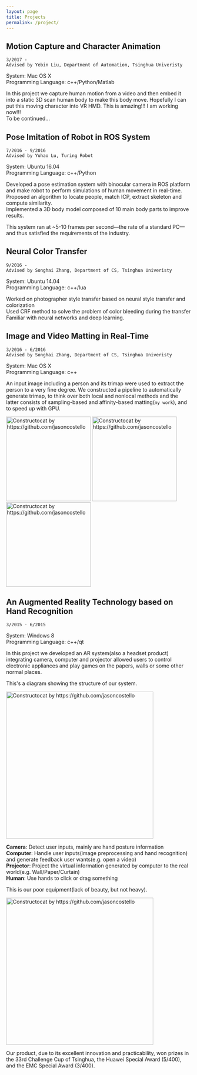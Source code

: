 ```yaml
---
layout: page
title: Projects
permalink: /project/
---
```


## Motion Capture and Character Animation

`3/2017 - ` <br>
`Advised by Yebin Liu, Department of Automation, Tsinghua Univeristy`

System: Mac OS X <br>
Programming Language: c++/Python/Matlab

In this project we capture human motion from a video and then embed it into a static 3D scan human body to make this body move. Hopefully I can put this moving character into VR HMD. This is amazing!!! I am working now!!! <br>
To be continued...

## Pose Imitation of Robot in ROS System

`7/2016 - 9/2016` <br>
`Advised by Yuhao Lu, Turing Robot`

System: Ubuntu 16.04 <br>
Programming Language: c++/Python

Developed a pose estimation system with binocular camera in ROS platform and make robot to perform simulations of human movement in real-time. <br>
Proposed an algorithm to locate people, match ICP, extract skeleton and compute similarity. <br>
Implemented a 3D body model composed of 10 main body parts to improve results.

This system ran at ~5-10 frames per second—the rate of a standard PC—and thus satisfied the requirements of the industry.

## Neural Color Transfer

`9/2016 - ` <br>
`Advised by Songhai Zhang, Department of CS, Tsinghua Univeristy`

System: Ubuntu 14.04 <br>
Programming Language: c++/lua

Worked on photographer style transfer based on neural style transfer and colorization <br>
Used CRF method to solve the problem of color bleeding during the transfer <br>
Familiar with neural networks and deep learning.

## Image and Video Matting in Real-Time

`3/2016 - 6/2016` <br>
`Advised by Songhai Zhang, Department of CS, Tsinghua Univeristy`

System: Mac OS X <br>
Programming Language: c++

An input image including a person and its trimap were used to extract the person to a very fine degree. We constructed a pipeline to automatically generate trimap, to think over both local and nonlocal methods and the latter consists of sampling-based and affinity-based matting(`my work`), and to speed up with GPU.

<img src="{{ site.baseurl }}/images/project1_3.png" alt="Constructocat by https://github.com/jasoncostello" style="width: 230px;"/> <img src="{{ site.baseurl }}/images/project1_4.png" alt="Constructocat by https://github.com/jasoncostello" style="width: 230px;"/> <img src="{{ site.baseurl }}/images/project1_5.png" alt="Constructocat by https://github.com/jasoncostello" style="width: 230px;"/>


## An Augmented Reality Technology based on Hand Recognition

`3/2015 - 6/2015`

System: Windows 8 <br>
Programming Language: c++/qt

In this project we developed an AR system(also a headset product) integrating camera, computer and projector allowed users to control electronic appliances and play games on the papers, walls or some other normal places.

This's a diagram showing the structure of our system.

<img src="{{ site.baseurl }}/images/project1_1.png" alt="Constructocat by https://github.com/jasoncostello" style="width: 400px;"/>

**Camera**: Detect user inputs, mainly are hand posture information <br>
**Computer**: Handle user inputs(image preprocessing and hand recognition) and generate feedback user wants(e.g. open a video) <br>
**Projector**: Project the virtual information generated by computer to the real world(e.g. Wall/Paper/Curtain) <br>
**Human**: Use hands to click or drag something

This is our poor equipment(lack of beauty, but not heavy).

<img src="{{ site.baseurl }}/images/project1_2.png" alt="Constructocat by https://github.com/jasoncostello" style="width: 400px;"/>

Our product, due to its excellent innovation and practicability, won prizes in the 33rd Challenge Cup of Tsinghua, the Huawei Special Award (5/400), and the EMC Special Award (3/400).

